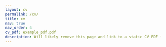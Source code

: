 ```yaml
---
layout: cv
permalink: /cv/
title: cv
nav: true
nav_order: 4
cv_pdf: example_pdf.pdf
description: Will likely remove this page and link to a static CV PDF instead. This is a description of the page. You can modify it in 'pages/_cv.md'. You can also change or remove the top pdf download button.
---
```

